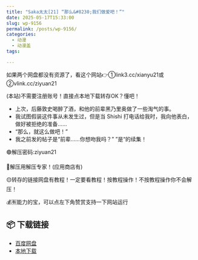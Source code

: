 ```yaml
---
title: "Saka太太[21] “那么&#8230;我们做爱吧！”"
date: 2025-05-17T15:33:00
slug: wp-9156
permalink: /posts/wp-9156/
categories:
  - 动漫
  - 动漫盖
tags:

---
```


如果两个网盘都没有资源了，看这个网站👉①link3.cc/xianyu21或②vlink.cc/ziyuan21

(本站)不需要注册账号！直接点本地下载转存OK？懂吧！

*   上次，后藤敦史喝醉了酒，和他的前辈黑乃里奥做了一些淘气的事。
*   我试图假装这件事从未发生过，但是当 Shishi 打电话给我时，我向他表白，做好被拒绝的准备……
*   “那么，就这么做吧！”
*   我之前发的帖子是“前辈……你想吻我吗？” ”是“的续集！

🟢解压密码:ziyuan21

🔵解压用解压专家！(应用商店有)

🟡转存的链接网盘有教程！一定要看教程！按教程操作！不按教程操作你不会解压！

💰🈶能力的宝，可以点左下角赞赏支持一下网站运行

## 📦 下载链接
- [百度网盘](https://blziyuan21.com/pay-download/9156?key=93ee73ddf1&down_id=0)
- [本地下载](https://blziyuan21.com/pay-download/9156?key=93ee73ddf1&down_id=1)

